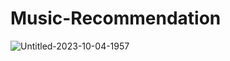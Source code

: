 # Music-Recommendation

![Untitled-2023-10-04-1957](https://github.com/dame-cell/music-ecommendation-webapp/assets/122996026/1ff0c182-b8e4-4370-a0d4-8e6521c88113)

